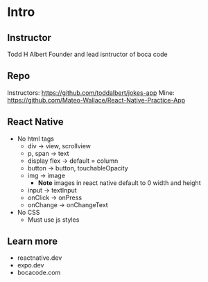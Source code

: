 # Intro

## Instructor

Todd H Albert
Founder and lead isntructor of boca code

## Repo

Instructors: https://github.com/toddalbert/jokes-app
Mine: https://github.com/Mateo-Wallace/React-Native-Practice-App

## React Native

- No html tags
    - div -> view, scrollview
    - p, span -> text
    - display flex -> default = column
    - button -> button, touchableOpacity
    - img -> image
        - **Note** images in react native default to 0 width and height
    - input -> textInput
    - onClick -> onPress
    - onChange -> onChangeText
- No CSS
    - Must use js styles

## Learn more

- reactnative.dev
- expo.dev
- bocacode.com